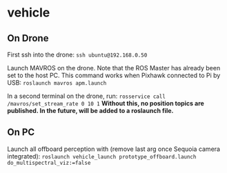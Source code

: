 # vehicle

## On Drone

First ssh into the drone:
`ssh ubuntu@192.168.0.50`

Launch MAVROS on the drone. Note that the ROS Master has already been set to the host PC. This command works when Pixhawk connected to Pi by USB:
`roslaunch mavros apm.launch`

In a second terminal on the drone, run:
`rosservice call /mavros/set_stream_rate 0 10 1`
**Without this, no position topics are published. In the future, will be added to a roslaunch file.**

## On PC

Launch all offboard perception with (remove last arg once Sequoia camera integrated):
`roslaunch vehicle_launch prototype_offboard.launch do_multispectral_viz:=false`